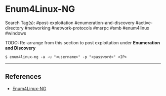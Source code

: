 # Enum4Linux-NG

Search Tag(s): #post-exploitation #enumeration-and-discovery #active-directory #networking #network-protocols #msrpc #smb #enum4linux #windows

TODO: Re-arrange from this section to post exploitation under **Enumeration and Discovery**

```
$ enum4linux-ng -a -u "<username>" -p "<password>" <IP>
```

---
## References

- [Enum4Linux-NG](https://github.com/cddmp/enum4linux-ng)